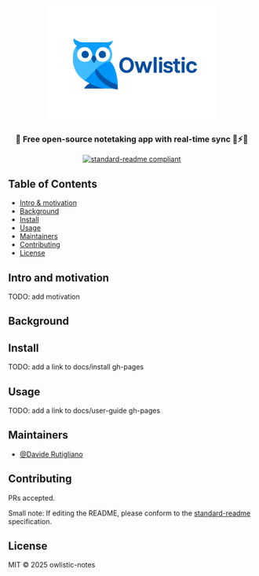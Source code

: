 <div align="center">
  <img src="src/frontend/assets/logo/logo-w-text.png" width="350px" />
  <h3>🦉 Free open-source notetaking app with real-time sync 🔄⚡️🚀 </h3>

  [![standard-readme compliant](https://img.shields.io/badge/standard--readme-OK-green.svg?style=flat-square)](https://github.com/RichardLitt/standard-readme)
</div>

## Table of Contents

- [Intro & motivation](#intro-and-motivation)
- [Background](#background)
- [Install](#install)
- [Usage](#usage)
- [Maintainers](#maintainers)
- [Contributing](#contributing)
- [License](#license)

## Intro and motivation

TODO: add motivation

## Background

## Install

TODO: add a link to docs/install gh-pages

## Usage

TODO: add a link to docs/user-guide gh-pages

## Maintainers

- [@Davide Rutigliano](https://github.com/DavideRutigliano)

## Contributing

PRs accepted.

Small note: If editing the README, please conform to the
[standard-readme](https://github.com/RichardLitt/standard-readme) specification.

## License

MIT © 2025 owlistic-notes
